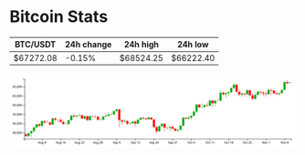 # Bitcoin Stats

BTC/USDT|24h change|24h high|24h low|
|---|---|---|---|
|$67272.08|-0.15%|$68524.25|$66222.40|

<img src="./chart.svg">

